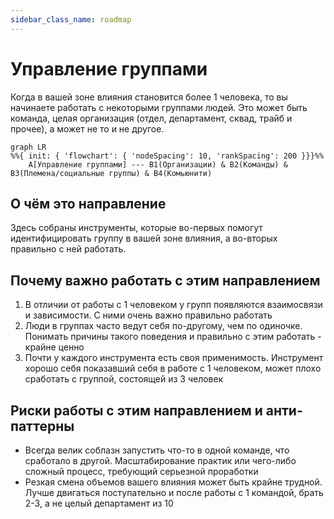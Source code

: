 ```yaml
---
sidebar_class_name: roadmap
---
```

# Управление группами
Когда в вашей зоне влияния становится более 1 человека, то вы начинаете работать с некоторыми группами людей. Это может быть команда, целая организация (отдел, департамент, сквад, трайб и прочее), а может не то и не другое.

```mermaid
graph LR
%%{ init: { 'flowchart': { 'nodeSpacing': 10, 'rankSpacing': 200 }}}%%
    A[Управление группами] --- B1(Организации) & B2(Команды) & B3(Племена/социальные группы) & B4(Комьюнити)
```

## О чём это направление

Здесь собраны инструменты, которые во-первых помогут идентифицировать группу в вашей зоне влияния, а во-вторых правильно с ней работать.

## Почему важно работать с этим направлением

1. В отличии от работы с 1 человеком у групп появляются взаимосвязи и зависимости. С ними очень важно правильно работать
2. Люди в группах часто ведут себя по-другому, чем по одиночке. Понимать причины такого поведения и правильно с этим работать - крайне ценно
3. Почти у каждого инструмента есть своя применимость. Инструмент хорошо себя показавший себя в работе с 1 человеком, может плохо сработать с группой, состоящей из 3 человек

## Риски работы с этим направлением и анти-паттерны

- Всегда велик соблазн запустить что-то в одной команде, что сработало в другой. Масштабирование практик или чего-либо сложный процесс, требующий серьезной проработки
- Резкая смена объемов вашего влияния может быть крайне трудной. Лучше двигаться поступательно и после работы с 1 командой, брать 2-3, а не целый департамент из 10
